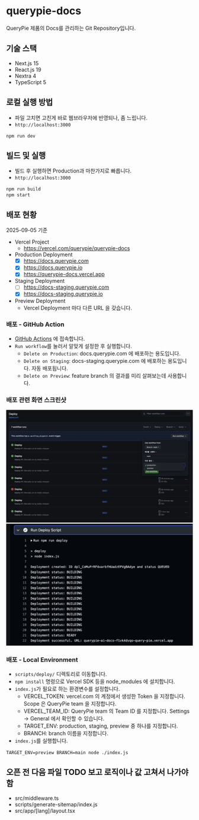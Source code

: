 # querypie-docs
QueryPie 제품의 Docs를 관리하는 Git Repository입니다.

## 기술 스택
- Next.js 15
- React.js 19
- Nextra 4
- TypeScript 5

## 로컬 실행 방법
- 파일 고치면 고친게 바로 웹브라우저에 반영되나, 좀 느립니다.
- `http://localhost:3000`
```shell
npm run dev
```

## 빌드 및 실행
- 빌드 후 실행하면 Production과 마찬가지로 빠릅니다.
- `http://localhost:3000`
```shell
npm run build
npm start
```

## 배포 현황
2025-09-05 기준
- Vercel Project
  - https://vercel.com/querypie/querypie-docs
- Production Deployment
  - [x] https://docs.querypie.com
  - [x] https://docs.querypie.io
  - [x] https://querypie-docs.vercel.app
- Staging Deployment
  - [ ] https://docs-staging.querypie.com
  - [x] https://docs-staging.querypie.io
- Preview Deployment
  - Vercel Deployment 마다 다른 URL 을 갖습니다.

### 배포 - GitHub Action
- [GitHub Actions](https://github.com/querypie/querypie-docs/actions/workflows/deploy.yml) 에 접속합니다.
- `Run workflow`를 눌러서 알맞게 설정한 후 실행합니다.
    - `Delete on Production`: docs.querypie.com 에 배포하는 용도입니다.
    - `Delete on Staging`: docs-staging.querypie.com 에 배포하는 용도입니다. 자동 배포됩니다.
    - `Delete on Preview`: feature branch 의 결과를 미리 살펴보는데 사용합니다.

### 배포 관련 화면 스크린샷
![deploy-action.png](deploy-action.png)
![preview-deploy-url.png](preview-deploy-url.png)

### 배포 - Local Environment
- `scripts/deploy/` 디렉토리로 이동합니다.
- `npm install` 명령으로 Vercel SDK 등을 node_modules 에 설치합니다.
- `index.js`가 필요로 하는 환경변수를 설정합니다.
  - VERCEL_TOKEN: vercel.com 의 계정에서 생성한 Token 을 지정합니다. Scope 은 QueryPie team 을 지정합니다.
  - VERCEL_TEAM_ID: QueryPie team 의 Team ID 를 지정합니다. Settings -> General 에서 확인할 수 있습니다.
  - TARGET_ENV: production, staging, preview 중 하나를 지정합니다.
  - BRANCH: branch 이름을 지정합니다.
- `index.js`를 실행합니다.
```shell
TARGET_ENV=preview BRANCH=main node ./index.js
```

## 오픈 전 다음 파일 TODO 보고 로직이나 값 고쳐서 나가야 함
- src/middleware.ts
- scripts/generate-sitemap/index.js
- src/app/[lang]/layout.tsx
